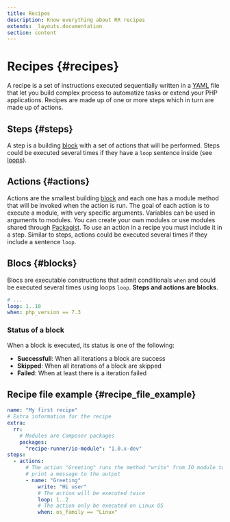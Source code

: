 ```yaml
---
title: Recipes
description: Know everything about RR recipes
extends: _layouts.documentation
section: content
---
```


# Recipes {#recipes}

A recipe is a set of instructions executed sequentially written in a [YAML](https://en.wikipedia.org/wiki/YAML) file that let you 
build complex process to automatize tasks or extend your PHP applications. Recipes are made up
of one or more steps which in turn are made up of actions.

## Steps {#steps}

A step is a building [block](#blocks) with a set of actions that will be performed. Steps could be executed several times if they have a `loop` sentence inside (see [loops](/docs/loops)).

## Actions {#actions}

Actions are the smallest building [block](#blocks) and each one has a module method that will be invoked
when the action is run. The goal of each action is to execute a module, with very specific arguments.
Variables can be used in arguments to modules. You can create your own modules or use modules shared
through [Packagist](https://packagist.org/).
To use an action in a recipe you must include it in a step. Similar to steps, actions could be
executed several times if they include a sentence `loop`.

## Blocs {#blocks}

Blocs are executable constructions that admit conditionals `when` and could be executed several
times using loops `loop`. **Steps and actions are blocks**.

```yaml
# ...
loop: 1..10
when: php_version == 7.3
```

### Status of a block

When a block is executed, its status is one of the following:

* **Successfull**: When all iterations a block are success
* **Skipped**: When all iterations of a block are skipped
* **Failed**: When at least there is a iteration failed

## Recipe file example {#recipe_file_example}

```yaml
name: "My first recipe"
# Extra information for the recipe
extra:
  rr:
    # Modules are Composer packages
    packages:
      "recipe-runner/io-module": "1.0.x-dev"
steps:
  - actions:
      # The action "Greeting" runs the method "write" from IO module to
      # print a message to the output
      - name: "Greeting"
          write: "Hi user"
          # The action will be executed twice
          loop: 1..2
          # The action only be executed on Linux OS
          when: os_family == "Linux"
```

